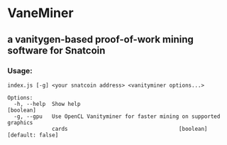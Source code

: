 # VaneMiner
## a vanitygen-based proof-of-work mining software for Snatcoin

### Usage:
```
index.js [-g] <your snatcoin address> <vanityminer options...>

Options:
  -h, --help  Show help                                                [boolean]
  -g, --gpu   Use OpenCL Vanityminer for faster mining on supported graphics
              cards                                   [boolean] [default: false]
```
